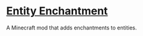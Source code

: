# [Entity Enchantment](https://www.curseforge.com/minecraft/mc-mods/entity-enchantment)

A Minecraft mod that adds enchantments to entities. 
